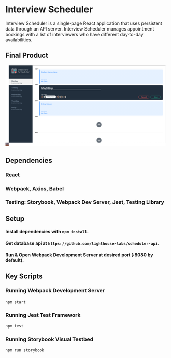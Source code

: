 # Interview Scheduler

Interview Scheduler is a single-page React application that uses persistent data through an API server. Interview Scheduler manages appointment bookings with a list of interviewers who have different day-to-day availabilities.

## Final Product

![Scheduler](./docs/Scheduler-Image.png)

## Dependencies

### React
### Webpack, Axios, Babel
### Testing: Storybook, Webpack Dev Server, Jest, Testing Library

## Setup

#### Install dependencies with `npm install`.
#### Get database api at `https://github.com/lighthouse-labs/scheduler-api`.
#### Run & Open Webpack Development Server at desired port (:8080 by default).

## Key Scripts

### Running Webpack Development Server

```sh
npm start
```

### Running Jest Test Framework

```sh
npm test
```

### Running Storybook Visual Testbed

```sh
npm run storybook
```
